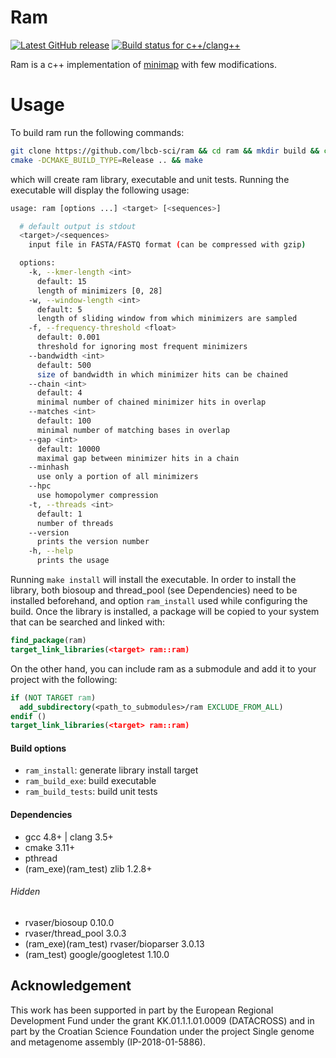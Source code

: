 # Ram

[![Latest GitHub release](https://img.shields.io/github/release/lbcb-sci/ram.svg)](https://github.com/lbcb-sci/ram/releases/latest)
[![Build status for c++/clang++](https://travis-ci.com/lbcb-sci/ram.svg?branch=master)](https://travis-ci.com/lbcb-sci/ram)

Ram is a c++ implementation of [minimap](https://github.com/lh3/minimap) with few modifications.

# Usage

To build ram run the following commands:

```bash
git clone https://github.com/lbcb-sci/ram && cd ram && mkdir build && cd build
cmake -DCMAKE_BUILD_TYPE=Release .. && make
```

which will create ram library, executable and unit tests. Running the executable will display the following usage:

```bash
usage: ram [options ...] <target> [<sequences>]

  # default output is stdout
  <target>/<sequences>
    input file in FASTA/FASTQ format (can be compressed with gzip)

  options:
    -k, --kmer-length <int>
      default: 15
      length of minimizers [0, 28]
    -w, --window-length <int>
      default: 5
      length of sliding window from which minimizers are sampled
    -f, --frequency-threshold <float>
      default: 0.001
      threshold for ignoring most frequent minimizers
    --bandwidth <int>
      default: 500
      size of bandwidth in which minimizer hits can be chained
    --chain <int>
      default: 4
      minimal number of chained minimizer hits in overlap
    --matches <int>
      default: 100
      minimal number of matching bases in overlap
    --gap <int>
      default: 10000
      maximal gap between minimizer hits in a chain
    --minhash
      use only a portion of all minimizers
    --hpc
      use homopolymer compression
    -t, --threads <int>
      default: 1
      number of threads
    --version
      prints the version number
    -h, --help
      prints the usage
```

Running `make install` will install the executable. In order to install the library, both biosoup and thread_pool (see Dependencies) need to be installed beforehand, and option `ram_install` used while configuring the build. Once the library is installed, a package will be copied to your system that can be searched and linked with:

```cmake
find_package(ram)
target_link_libraries(<target> ram::ram)
```

On the other hand, you can include ram as a submodule and add it to your project with the following:

```cmake
if (NOT TARGET ram)
  add_subdirectory(<path_to_submodules>/ram EXCLUDE_FROM_ALL)
endif ()
target_link_libraries(<target> ram::ram)
```

#### Build options

- `ram_install`: generate library install target
- `ram_build_exe`: build executable
- `ram_build_tests`: build unit tests

#### Dependencies

- gcc 4.8+ | clang 3.5+
- cmake 3.11+
- pthread
- (ram_exe)(ram_test) zlib 1.2.8+

###### Hidden

- rvaser/biosoup 0.10.0
- rvaser/thread_pool 3.0.3
- (ram_exe)(ram_test) rvaser/bioparser 3.0.13
- (ram_test) google/googletest 1.10.0

## Acknowledgement

This work has been supported in part by the European Regional Development Fund under the grant KK.01.1.1.01.0009 (DATACROSS) and in part by the Croatian Science Foundation under the project Single genome and metagenome assembly (IP-2018-01-5886).
